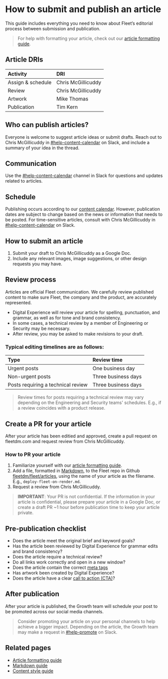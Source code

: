 # How to submit and publish an article

This guide includes everything you need to know about Fleet’s editorial process between submission and publication.

> For help with formatting your article, check out our [article formatting guide](./article-formatting-guide).

## Article DRIs

| Activity | DRI |
|:---------|:----|
| Assign & schedule | Chris McGillicuddy |
| Review | Chris McGillicuddy |
| Artwork | Mike Thomas |
| Publication | Tim Kern |

## Who can publish articles?

Everyone is welcome to suggest article ideas or submit drafts. Reach out to Chris McGillicuddy in [#help-content-calendar](https://fleetdm.slack.com/archives/C03PH3BBVSM) on Slack, and include a summary of your idea in the thread.

## Communication

Use the [#help-content-calendar](https://fleetdm.slack.com/archives/C03PH3BBVSM) channel in Slack for questions and updates related to articles.

## Schedule

Publishing occurs according to our [content calendar](https://docs.google.com/spreadsheets/d/1IzpoIfTc7cqc9g8w20fQfap3GFcrqgOaiPrpCkowcvA/edit?usp=sharing). However, publication dates are subject to change based on the news or information that needs to be posted. For time-sensitive articles, consult with Chris McGillicuddy in [#help-content-calendar](https://fleetdm.slack.com/archives/C03PH3BBVSM) on Slack.

## How to submit an article

1. Submit your draft to Chris McGillicuddy as a Google Doc. 
2. Include any relevant images, image suggestions, or other design requests you may have.

## Review process

Articles are official Fleet communication. We carefully review published content to make sure Fleet, the company and the product, are accurately represented.

- Digital Experience will review your article for spelling, punctuation, and grammar, as well as for tone and brand consistency. 
- In some cases, a technical review by a member of Engineering or Security may be necessary. 
- After review, you may be asked to make revisions to your draft.

### Typical editing timelines are as follows:

| Type | Review time |
|:-----|:------------|
| Urgent posts |One business day |
| Non-urgent posts | Three business days | 
| Posts requiring a technical review | Three business days |

> Review times for posts requiring a technical review may vary depending on the Engineering and Security teams' schedules. E.g., if a review coincides with a product release.

## Create a PR for your article

After your article has been editied and approved, create a pull request on fleetdm.com and request review from Chris McGillicuddy.

### How to PR your article   

1. Familiarize yourself with our [article formatting guide](./article-formatting-guide).
2. Add a file, formatted in [Markdown](./markdown-guide), to the Fleet repo in Github [fleetdm/fleet/articles](https://github.com/fleetdm/fleet/tree/main/articles), using the name of your article as the filename. E.g., `deploy-fleet-on-render.md`.
3. Request a review from Chris McGillicuddy. 

> **IMPORTANT**: Your PR is not confidential. If the information in your article is confidential, please prepare your article in a Google Doc, or create a draft PR ~1 hour before publication time to keep your article private.

## Pre-publication checklist

- Does the article meet the original brief and keyword goals?
- Has the article been reviewed by Digital Experience for grammar edits and brand consistency?
- Does the article require a technical review?
- Do all links work correctly and open in a new window?
- Does the article contain the correct [meta tags](./article-formatting-guide.md#meta-tags)
- Has artwork been created by Digital Experience?
- Does the article have a clear [call to action (CTA)](./article-formatting-guide.md#customizable-cta)?

## After publication

After your article is published, the Growth team will schedule your post to be promoted across our social media channels.

> Consider promoting your article on your personal channels to help achieve a bigger impact. Depending on the article, the Growth team may make a request in [#help-promote](https://fleetdm.slack.com/archives/C026W5TC10V) on Slack.

## Related pages
- [Article formatting guide](./article-formatting-guide)
- [Markdown guide](./markdown-guide)
- [Content style guide](./content-style-guide)

<meta name="maintainedBy" value="chris-mcgillicuddy">
<meta name="title" value="How to submit and publish an article">
